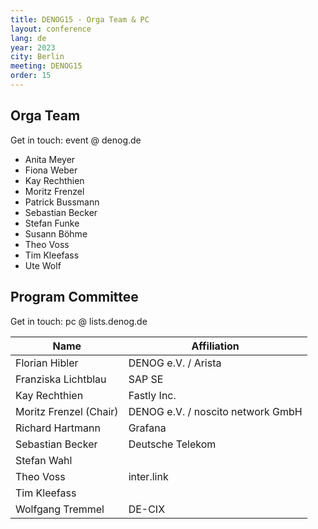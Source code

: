```yaml
---
title: DENOG15 - Orga Team & PC
layout: conference
lang: de
year: 2023
city: Berlin
meeting: DENOG15
order: 15
---
```


## Orga Team
Get in touch: event @ denog.de

- Anita Meyer 
- Fiona Weber
- Kay Rechthien
- Moritz Frenzel
- Patrick Bussmann
- Sebastian Becker
- Stefan Funke
- Susann Böhme
- Theo Voss
- Tim Kleefass
- Ute Wolf

## Program Committee

Get in touch: pc @ lists.denog.de

| Name                   | Affiliation                       |
|------------------------|-----------------------------------|
| Florian Hibler         | DENOG e.V. / Arista               |
| Franziska Lichtblau    | SAP SE                            |
| Kay Rechthien          | Fastly Inc.                       |
| Moritz Frenzel (Chair) | DENOG e.V. / noscito network GmbH |
| Richard Hartmann       | Grafana                           |
| Sebastian Becker       | Deutsche Telekom                  |
| Stefan Wahl            |                                   |
| Theo Voss              | inter.link                        |
| Tim Kleefass           |                                   |
| Wolfgang Tremmel       | DE-CIX                            |

